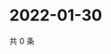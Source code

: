 # 2022-01-30

共 0 条

<!-- BEGIN WEIBO -->
<!-- 最后更新时间 Sun Jan 30 2022 05:08:54 GMT+0800 (China Standard Time) -->

<!-- END WEIBO -->
